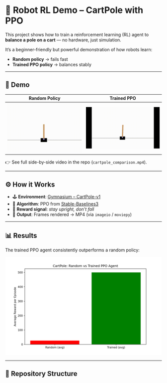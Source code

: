# 🤖 Robot RL Demo – CartPole with PPO  

This project shows how to train a reinforcement learning (RL) agent to **balance a pole on a cart** — no hardware, just simulation.  

It’s a beginner-friendly but powerful demonstration of how robots learn:  
- **Random policy** → fails fast  
- **Trained PPO policy** → balances stably  

---

## 🎥 Demo  

| Random Policy | Trained PPO |  
|---------------|-------------|  
| ![Random](random.gif) | ![Trained](trained.gif) |  

👉 See full side-by-side video in the repo (`cartpole_comparison.mp4`).  

---

## ⚙️ How it Works  

- 🕹️ **Environment**: [Gymnasium – CartPole-v1](https://gymnasium.farama.org/)  
- 🧠 **Algorithm**: PPO from [Stable-Baselines3](https://stable-baselines3.readthedocs.io/)  
- 🎯 **Reward signal**: *stay upright, don’t fall*  
- 📼 **Output**: Frames rendered → MP4 (via `imageio` / `moviepy`)  

---

## 📊 Results  

The trained PPO agent consistently outperforms a random policy:  

![Reward Comparison](reward_comparison.png)  

---

## 📂 Repository Structure  

